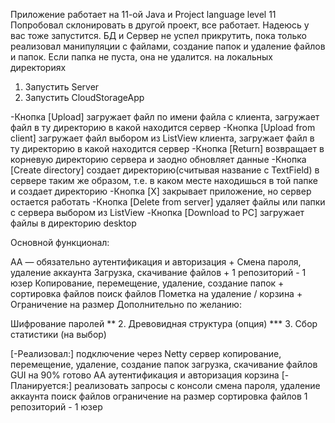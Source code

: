 Приложение работает на 11-ой Java и Project language level 11
Попробовал склонировать в другой проект, все работает.
Надеюсь у вас тоже запустится.
БД и Сервер не успел прикрутить, пока только реализовал
манипуляции с файлами, создание папок и удаление файлов и папок.
Если  папка не пуста, она не удалится.
на локальных директориях

1. Запустить Server
2. Запустить CloudStorageApp


-Кнопка [Upload] загружает файл по имени файла с клиента,
загружает файл в ту директорию в какой находится сервер
-Кнопка [Upload from client] загружает файл выбором из ListView
клиента, загружает файл в ту директорию в какой находится сервер
-Кнопка [Return] возвращает в корневую директорию сервера 
и заодно обновляет данные
-Кнопка [Create directory] создает директорию(считывая название с TextField) 
в сервере таким же образом, т.е. в каком месте находишься в той папке и создает 
директорию
-Кнопка [X] закрывает приложение, но сервер остается работать
-Кнопка [Delete from server] удаляет файлы или папки с сервера выбором из ListView
-Кнопка [Download to PC] загружает файлы в директорию desktop



Основной функционал:

АА — обязательно аутентификация и авторизация +
Смена пароля, удаление аккаунта
Загрузка, скачивание файлов +
1 репозиторий - 1 юзер
Копирование, перемещение, удаление, cоздание папок +
сортировка файлов
поиск файлов
Пометка на удаление / корзина +
Ограничение на размер 
Дополнительно по желанию:

Шифрование паролей ** 2. Древовидная структура (опция) *** 3. Сбор статистики (на выбор)



[-Реализовал:]
подключение через Netty сервер
копирование, перемещение, удаление, cоздание папок
загрузка, скачивание файлов
GUI на 90% готово
AA аутентификация и авторизация
корзина
[-Планируется:] 
реализовать запросы с консоли
смена пароля, удаление аккаунта
поиск файлов
ограничение на размер
сортировка файлов
1 репозиторий - 1 юзер